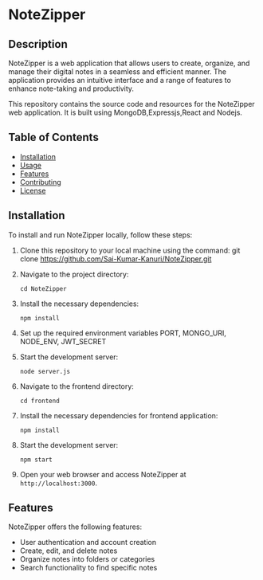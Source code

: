 # NoteZipper

## Description

NoteZipper is a web application that allows users to create, organize, and manage their digital notes in a seamless and efficient manner. The application provides an intuitive interface and a range of features to enhance note-taking and productivity.

This repository contains the source code and resources for the NoteZipper web application. It is built using MongoDB,Expressjs,React and Nodejs.
## Table of Contents

- [Installation](#installation)
- [Usage](#usage)
- [Features](#features)
- [Contributing](#contributing)
- [License](#license)

## Installation

To install and run NoteZipper locally, follow these steps:

1. Clone this repository to your local machine using the command:
   git clone https://github.com/Sai-Kumar-Kanuri/NoteZipper.git
   
2. Navigate to the project directory:
   ```
   cd NoteZipper
   ```
3. Install the necessary dependencies:
   ```
   npm install
   ```

4. Set up the required environment variables PORT, MONGO_URI, NODE_ENV, JWT_SECRET
   
5. Start the development server:
   ```
   node server.js
   ```

6. Navigate to the frontend directory:
   ``` 
   cd frontend 
   ```

7. Install the necessary dependencies for frontend application:
   ```
   npm install
   ```

9. Start the development server: 
   ```
   npm start
   ```

11. Open your web browser and access NoteZipper at `http://localhost:3000`.


## Features

NoteZipper offers the following features:

- User authentication and account creation
- Create, edit, and delete notes
- Organize notes into folders or categories
- Search functionality to find specific notes







